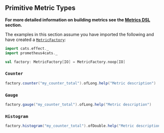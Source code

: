 ## Primitive Metric Types

**For more detailed information on building metrics see the [Metrics DSL](../interface/dsl.md) section.**

The examples in this section assume you have imported the following and have created a
[`MetricFactory`](../interface/metric-factory.md):

```scala mdoc
import cats.effect._
import prometheus4cats._

val factory: MetricFactory[IO] = MetricFactory.noop[IO]
```

### `Counter`


```scala mdoc
factory.counter("my_counter_total").ofLong.help("Metric description")
```

### `Gauge`

```scala mdoc
factory.gauge("my_counter_total").ofLong.help("Metric description")
```

### `Histogram`


```scala mdoc
factory.histogram("my_counter_total").ofDouble.help("Metric description").buckets(0.1, 0.5, 1.0, 1.5, 2.0)
```
